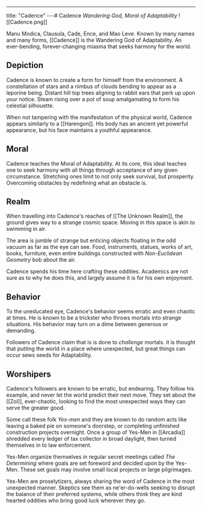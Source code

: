 ---
title: "Cadence"
---# Cadence
*Wandering God, Moral of Adaptability*
![[Cadence.png]]

Manu Modica, Clausula, Cade, Ence, and Mao Leve. Known by many names and many forms, [[Cadence]] is the Wandering God of Adaptability. An ever-bending, forever-changing miasma that seeks harmony for the world.

## Depiction
Cadence is known to create a form for himself from the environment. A constellation of stars and a nimbus of clouds bending to appear as a leporine being. Distant hill top trees aligning to rabbit ears that perk up upon your notice. Steam rising over a pot of soup amalgamating to form his celestial silhouette.

When not tampering with the manifestation of the physical world, Cadence appears similarly to a [[Harengon]]. His body has an ancient yet powerful appearance, but his face maintains a youthful appearance.

## Moral
Cadence teaches the Moral of Adaptability. At its core, this ideal teaches one to seek harmony with all things through acceptance of any given circumstance. Stretching ones limit to not only seek survival, but prosperity. Overcoming obstacles by redefining what an obstacle is.

## Realm
When travelling into Cadence's reaches of [[The Unknown Realm]], the ground gives way to a strange cosmic space. Moving in this space is akin to swimming in air. 

The area is jumble of strange but enticing objects floating in the odd vacuum as far as the eye can see. Food, instruments, statues, works of art, books, furniture, even entire buildings constructed with *Non-Euclidean Geometry* bob about the air.

Cadence spends his time here crafting these oddities. Academics are not sure as to why he does this, and largely assume it is for his own enjoyment.

## Behavior
To the uneducated eye, Cadence's behavior seems erratic and even chaotic at times. He is known to be a trickster who throws mortals into strange situations. His behavior may turn on a dime between generous or demanding.

Followers of Cadence claim that is is done to *challenge* mortals. it is thought that putting the world in a place where unexpected, but great things can occur sews seeds for Adaptability.

## Worshipers
Cadence's followers are known to be erratic, but endearing. They follow his example, and never let the world predict their next move. They set about the [[Zol]], ever-chaotic, looking to find the most unexpected ways they can serve the greater good.

Some call these folk *Yes-men* and they are known to do random acts like leaving a baked pie on someone's doorstep, or completing unfinished construction projects overnight. Once a group of Yes-Men in [[Arcadia]] shredded every ledger of tax collector in broad daylight, then turned themselves in to law enforcement.

Yes-Men organize themselves in regular secret meetings called *The Determining* where goals are set foreword and decided upon by the Yes-Men. These set goals may involve small local projects or large pilgrimages.

Yes-Men are proselytizers, always sharing the word of Cadence in the most unexpected manner. Skeptics see them as ne'er-do-wells seeking to disrupt the balance of their preferred systems, while others think they are kind hearted oddities who bring good luck wherever they go.